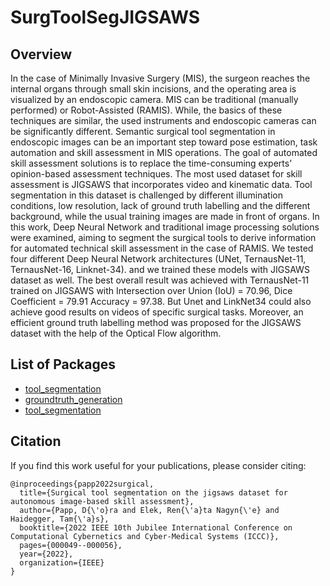 # SurgToolSegJIGSAWS

## Overview
In the case of Minimally Invasive Surgery (MIS), the surgeon reaches the internal organs through small skin incisions, and the operating area is visualized by an endoscopic camera. MIS can be traditional (manually performed) or Robot-Assisted (RAMIS). While, the basics of these techniques are similar, the used instruments and endoscopic cameras can be significantly different. Semantic surgical tool segmentation in endoscopic images can be an important step toward pose estimation, task automation and skill assessment in MIS operations. The goal of automated skill assessment solutions is to replace the time-consuming experts’ opinion-based assessment techniques. The most used dataset for skill assessment is JIGSAWS that incorporates video and kinematic data. Tool segmentation in this dataset is challenged by different illumination conditions, low resolution, lack of ground truth labelling and the different background, while the usual training images are made in front of organs. In this work, Deep Neural Network and traditional image processing solutions were examined, aiming to segment the surgical tools to derive information for automated technical skill assessment in the case of RAMIS. We tested four different Deep Neural Network architectures (UNet, TernausNet-11, TernausNet-16, Linknet-34). and we trained these models with JIGSAWS dataset as well. The best overall result was achieved with TernausNet-11 trained on JIGSAWS with Intersection over Union (IoU) = 70.96, Dice Coefficient = 79.91 Accuracy = 97.38. But Unet and LinkNet34 could also achieve good results on videos of specific surgical tasks. Moreover, an efficient ground truth labelling method was proposed for the JIGSAWS dataset with the help of the Optical Flow algorithm.

## List of Packages
* [tool_segmentation](https://github.com/ABC-iRobotics/SurgToolSegJIGSAWS/tree/main/classical_img_proc)
* [groundtruth_generation](https://github.com/ABC-iRobotics/SurgToolSegJIGSAWS/tree/main/groundtruth_generation)
* [tool_segmentation](https://github.com/ABC-iRobotics/SurgToolSegJIGSAWS/tree/main/tool_segmentation)

## Citation

If you find this work useful for your publications, please consider citing:

    @inproceedings{papp2022surgical,
      title={Surgical tool segmentation on the jigsaws dataset for autonomous image-based skill assessment},
      author={Papp, D{\'o}ra and Elek, Ren{\'a}ta Nagyn{\'e} and Haidegger, Tam{\'a}s},
      booktitle={2022 IEEE 10th Jubilee International Conference on Computational Cybernetics and Cyber-Medical Systems (ICCC)},
      pages={000049--000056},
      year={2022},
      organization={IEEE}
    }
